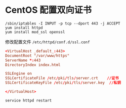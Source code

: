 # CentOS 配置双向证书

```shell
/sbin/iptables -I INPUT -p tcp --dport 443 -j ACCEPT
yum install httpd
yum install mod_ssl openssl
```

修改配置文件 `/etc/httpd/conf.d/ssl.conf`
```conf
<VirtualHost _default_:443>
DocumentRoot "/var/www/https"
ServerName *:443
DirectoryIndex index.html

SSLEngine on
SSLCertificateFile /etc/pki/tls/server.crt    //证书
SSLCertificateKeyFile /etc/pki/tls/server.key  //私钥

</VirtualHost>
```

```shell
service httpd restart
```
